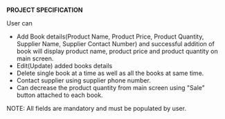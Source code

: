 <b>PROJECT SPECIFICATION</b>

User can 
  - Add Book details(Product Name, Product Price, Product Quantity, Supplier Name, Supplier Contact Number) 
    and successful addition of book will display product name, product price and product quantity on main screen.
  - Edit(Update) added books details
  - Delete single book at a time as well as all the books at same time.
  - Contact supplier using supplier phone number.
  - Can decrease the product quantity from main screen using "Sale" button attached to each book.
  
NOTE: All fields are mandatory and must be populated by user.
